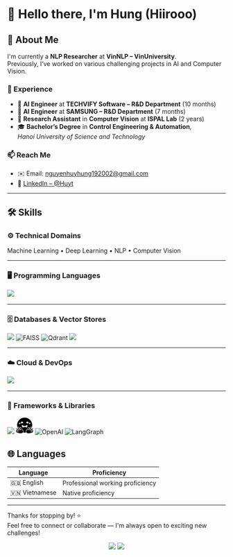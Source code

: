 # 👋 Hello there, I'm Hung (Hiirooo)

## 🚀 About Me

I'm currently a **NLP Researcher** at **VinNLP – VinUniversity**.  
Previously, I’ve worked on various challenging projects in AI and Computer Vision.

### 💼 Experience
- 🧠 **AI Engineer** at **TECHVIFY Software – R&D Department** (10 months)  
- 📱 **AI Engineer** at **SAMSUNG – R&D Department** (7 months)  
- 🧪 **Research Assistant** in **Computer Vision** at **ISPAL Lab** (2 years)  
- 🎓 **Bachelor’s Degree** in **Control Engineering & Automation**,  
  *Hanoi University of Science and Technology*

### 📫 Reach Me
- ✉️ Email: nguyenhuyhung192002@gmail.com  
- 💼 [LinkedIn – @Huyt](https://www.linkedin.com/in/h%C3%B9ng-nguy%E1%BB%85n-huy-8888521b9/)

---

## 🛠 Skills

### ⚙️ Technical Domains
Machine Learning • Deep Learning • NLP • Computer Vision

---

### 🖥 Programming Languages

<p align="left">
  <img src="https://skillicons.dev/icons?i=python,c,cpp,js,ts" height="40" />
</p>

---

### 🗄️ Databases & Vector Stores

<p align="left">
  <img src="https://skillicons.dev/icons?i=postgresql" height="40" />
  <img src="https://raw.githubusercontent.com/simple-icons/simple-icons/develop/icons/faiss.svg" height="40" alt="FAISS" />
  <img src="https://raw.githubusercontent.com/simple-icons/simple-icons/develop/icons/qdrant.svg" height="40" alt="Qdrant" />
  <img src="https://skillicons.dev/icons?i=graphql" height="40" />
</p>

---

### ☁️ Cloud & DevOps

<p align="left">
  <img src="https://skillicons.dev/icons?i=azure,aws,docker" height="40" />
</p>

---

### 🧰 Frameworks & Libraries

<p align="left">
  <img src="https://skillicons.dev/icons?i=pytorch,tensorflow,fastapi,opencv" height="40" />
  <img src="https://raw.githubusercontent.com/simple-icons/simple-icons/develop/icons/huggingface.svg" height="40" alt="Hugging Face" />
  <img src="https://raw.githubusercontent.com/simple-icons/simple-icons/develop/icons/openai.svg" height="40" alt="OpenAI" />
  <img src="https://skillicons.dev/icons?i=react" height="40" alt="LangGraph" />
  <!-- LangChain and LLaMA don't have official icons yet -->
</p>


## 🌐 Languages

| Language     | Proficiency                     |
|--------------|---------------------------------|
| 🇬🇧 English   | Professional working proficiency |
| 🇻🇳 Vietnamese| Native proficiency               |

---

Thanks for stopping by! ⭐  
Feel free to connect or collaborate — I'm always open to exciting new challenges!

<div align="center">

  <img height="180em" src="https://github-readme-stats.vercel.app/api?username=whistle-hikhi&show_icons=true&theme=radical&hide_border=true" />
  
  <img height="180em" src="https://github-readme-stats.vercel.app/api/top-langs/?username=whistle-hikhi&layout=compact&theme=radical&hide_border=true" />

</div>

